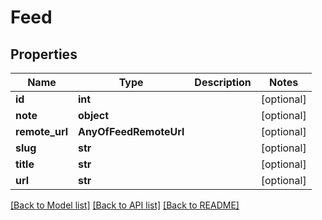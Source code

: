 # Feed

## Properties
Name | Type | Description | Notes
------------ | ------------- | ------------- | -------------
**id** | **int** |  | [optional] 
**note** | **object** |  | [optional] 
**remote_url** | **AnyOfFeedRemoteUrl** |  | [optional] 
**slug** | **str** |  | [optional] 
**title** | **str** |  | [optional] 
**url** | **str** |  | [optional] 

[[Back to Model list]](../README.md#documentation-for-models) [[Back to API list]](../README.md#documentation-for-api-endpoints) [[Back to README]](../README.md)

